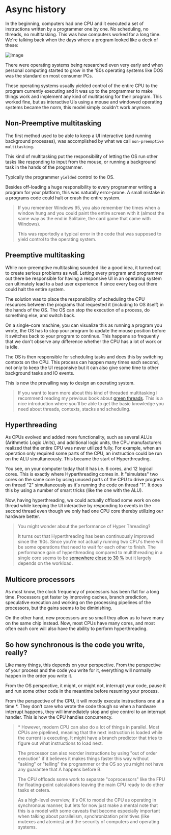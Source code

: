# Async history

In the beginning, computers had one CPU and it executed a set of instructions written
by a programmer one by one. No scheduling, no threads, no multitasking. This was
how computers worked for a long time. We're talking back when the days where a program
looked like a deck of these:

![Image](./images/punched_card_deck.jpg)

There were operating systems being researched even very early and when personal computing
started to grow in the '80s operating systems like DOS was the standard on most consumer
PCs.

These operating systems usually yielded control of the entire CPU to the program currently executing and it was
up to the programmer to make things work and implement any kind of multitasking
for their program. This worked fine, but as interactive UIs using a mouse and
windowed operating systems became the norm, this model simply couldn't work anymore.

## Non-Preemptive multitasking

The first method used to be able to keep a UI interactive (and running background
processes), was accomplished by what we call `non-preemptive multitasking`.

This kind of multitasking put the responsibility of letting the OS run other tasks like responding to input from the mouse, or running a background task in the hands of the programmer.

Typically the programmer `yielded` control to the OS.

Besides off-loading a huge responsibility to every programmer writing a program
for your platform, this was naturally error-prone. A small mistake in a programs code
could halt or crash the entire system.

>If you remember Windows 95, you also remember the times when a window hung and you could paint the entire screen with it (almost the same way as the end in Solitaire, the card game that came with Windows).
>
> This was reportedly a typical error in the code that was supposed to yield control
to the operating system.

## Preemptive multitasking

While non-preemptive multitasking sounded like a good idea, it turned out to
create serious problems as well. Letting every program and programmer out there be responsible for having a responsive UI in an operating system can ultimately lead to a bad user experience if since every bug out there could halt the entire system.

The solution was to place the responsibility of scheduling the CPU resources
between the programs that requested it (including to OS itself) in the hands of
the OS. The OS can stop the execution of a process, do something else, and switch back.

On a single-core machine, you can visualize this as running a program you wrote,
the OS has to stop your program to update the mouse position before it switches back to your
program to continue. This happens so frequently that we don't observe any difference whether the CPU
has a lot of work or is idle.

The OS is then responsible for scheduling tasks and does this by switching contexts on the CPU. This process can happen many times each second, not only to keep the UI responsive but it can also give some time to other background tasks and IO events.

This is now the prevailing way to design an operating system.

> If you want to learn more about this kind of threaded multitasking I recommend reading my previous book about [green threads](https://cfsamson.gitbook.io/green-threads-explained-in-200-lines-of-rust/). This is a nice introduction where you'll be able to get the basic knowledge you need about threads, contexts, stacks and scheduling.

## Hyperthreading

As CPUs evolved and added more functionality, such as several ALUs (Arithmetic Logic Units), and additional logic units, the CPU manufacturers realized that the entire CPU was never utilized fully. For example, when an operation only required some parts of the CPU, an instruction could be run on the ALU simultaneously. This became the start of Hyperthreading.

You see, on your computer today that it has i.e. 6 cores, and 12 logical cores.
This is exactly where Hyperthreading comes in. It "simulates" two cores on the
same core by using unused parts of the CPU to drive progress on thread "2"
simultaneously as it's running the code on thread "1". It does this by using a
number of smart tricks (like the one with the ALU).

Now, having hyperthreading, we could actually offload some work on one thread while keeping the UI
interactive by responding to events in the second thread even though we only
had one CPU core thereby utilizing our hardware better.

> You might wonder about the performance of Hyper Threading?
>
> It turns out that Hyperthreading has been continuously improved since the '90s.
> Since you're not actually running two CPU's there will be some operations that
> need to wait for each other to finish. The performance gain of hyperthreading
> compared to multithreading in a single core seems to be [somewhere close
> to 30 %](https://en.wikipedia.org/wiki/Hyper-threading#Performance_claims) but
> it largely depends on the workload.

## Multicore processors

As most know, the clock frequency of processors has been flat for a long time.
Processors get faster by improving caches, branch prediction, speculative execution
and working on the processing pipelines of the processors, but the gains seems to
be diminishing.

On the other hand, new processors are so small they allow us to have many on the
same chip instead. Now, most CPUs have many cores, and most often each core will also have the ability to perform hyperthreading.

## So how synchronous is the code you write, really?

Like many things, this depends on your perspective. From the perspective of your process and the code you write for it, everything will normally happen in the order you write it.

From the OS perspective, it might, or might not, interrupt your code, pause it
and run some other code in the meantime before resuming your process.

From the perspective of the CPU, it will mostly execute instructions one at a time *.
They don't care who wrote the code though so when a hardware interrupt happens,
they will immediately stop and give control to an interrupt handler. This is how
the CPU handles concurrency.


> \* However, modern CPU can also do a lot of things in parallel. Most CPUs are
> pipelined, meaning that the next instruction is loaded while the current is
> executing. It might have a branch predictor that tries to figure out what
> instructions to load next.
>
> The processor can also reorder instructions by using
> "out of order execution" if it believes it makes things faster this way without
> "asking" or "telling" the programmer or the OS so you might not have any guarantee that A happens before B.
>
> The CPU offloads some work to separate "coprocessors" like the FPU for floating-point calculations leaving the main CPU ready to do other tasks et cetera.
>
> As a high-level overview, it's OK to model the CPU as operating in synchronous
> manner, but lets for now just make a mental note that this is a model with some
> caveats that become especially important when talking about parallelism,
> synchronization primitives (like mutexes and atomics) and the security of computers
> and operating systems.
